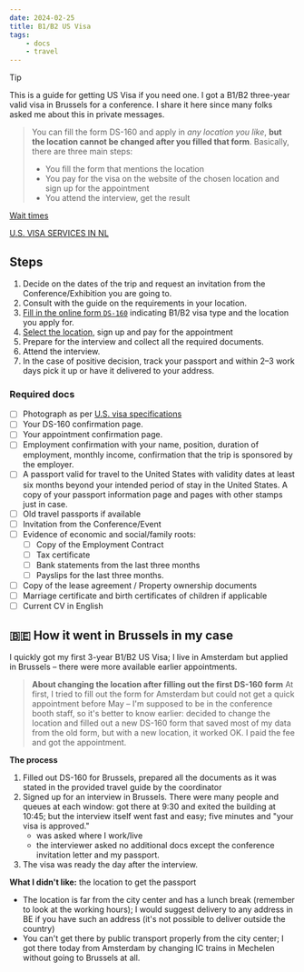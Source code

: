 ```yaml
---
date: 2024-02-25
title: B1/B2 US Visa
tags:
    - docs 
    - travel
---
```



> [!TIP]
> This is a guide for getting US Visa if you need one. I got a B1/B2 three-year valid visa in Brussels for a conference. I share it here since many folks asked me about this in private messages.

> You can fill the form DS-160 and apply in *any location you like*, **but the location cannot be changed after you filled that form**. Basically, there are three main steps:
> - You fill the form that mentions the location
> - You pay for the visa on the website of the chosen location and sign up for the appointment
> - You attend the interview, get the result

[Wait times](https://travel.state.gov/content/travel/en/us-visas/visa-information-resources/wait-times.html)

[U.S. VISA SERVICES IN NL](https://nl.usembassy.gov/visas/)

## Steps

1. Decide on the dates of the trip and request an invitation from the Conference/Exhibition you are going to.
2. Consult with the guide on the requirements in your location.
3. [Fill in the online form `DS-160`](https://ceac.state.gov/genniv/) indicating B1/B2 visa type and the location you apply for.
4. [Select the location](https://ais.usvisa-info.com/en-us/countries_list/niv), sign up and pay for the appointment
5. Prepare for the interview and collect all the required documents.
6. Attend the interview.
7. In the case of positive decision, track your passport and within 2–3 work days pick it up or have it delivered to your address.

### Required docs

- [ ] Photograph as per [U.S. visa specifications](https://travel.state.gov/content/travel/en/us-visas/visa-information-resources/photos.html)
- [ ] Your DS-160 confirmation page.
- [ ] Your appointment confirmation page.
- [ ] Employment confirmation with your name, position, duration of employment, monthly income, confirmation that the trip is sponsored by the employer.
- [ ] A passport valid for travel to the United States with validity dates at least six months beyond your intended period of stay in the United States. A copy of your passport information page and pages with other stamps just in case.
- [ ] Old travel passports if available
- [ ] Invitation from the Conference/Event
- [ ] Evidence of economic and social/family roots:
    - [ ] Copy of the Employment Contract
    - [ ] Tax certificate
    - [ ] Bank statements from the last three months
    - [ ] Payslips for the last three months.
- [ ] Copy of the lease agreement / Property ownership documents
- [ ] Marriage certificate and birth certificates of children if applicable
- [ ] Current CV in English

## 🇧🇪 How it went in Brussels in my case

I quickly got my first 3-year B1/B2 US Visa; I live in Amsterdam but applied in Brussels – there were more available earlier appointments.

> **About changing the location after filling out the first DS-160 form**
> At first, I tried to fill out the form for Amsterdam but could not get a quick appointment before May – I'm supposed to be in the conference booth staff, so it's better to know earlier: decided to change the location and filled out a new DS-160 form that saved most of my data from the old form, but with a new location, it worked OK. I paid the fee and got the appointment.

**The process**

1. Filled out DS-160 for Brussels, prepared all the documents as it was stated in the provided travel guide by the coordinator
2. Signed up for an interview in Brussels. There were many people and queues at each window: got there at 9:30 and exited the building at 10:45; but the interview itself went fast and easy; five minutes and "your visa is approved."
    - was asked where I work/live 
    - the interviewer asked no additional docs except the conference invitation letter and my passport.
3. The visa was ready the day after the interview.

**What I didn't like:** the location to get the passport

- The location is far from the city center and has a lunch break (remember to look at the working hours); I would suggest delivery to any address in BE if you have such an address (it's not possible to deliver outside the country)
- You can't get there by public transport properly from the city center; I got there today from Amsterdam by changing IC trains in Mechelen without going to Brussels at all.

